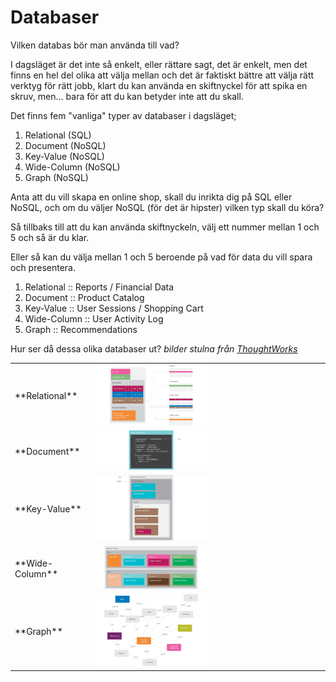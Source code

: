 # Databaser
Vilken databas bör man använda till vad?

I dagsläget är det inte så enkelt, eller rättare sagt, det är enkelt, men det finns en hel del olika att välja mellan och det är faktiskt bättre att välja rätt verktyg för rätt jobb, klart du kan använda en skiftnyckel för att spika en skruv, men... bara för att du kan betyder inte att du skall.

Det finns fem "vanliga" typer av databaser i dagsläget;

1. Relational (SQL)
2. Document (NoSQL)
3. Key-Value (NoSQL)
4. Wide-Column (NoSQL)
5. Graph (NoSQL)

Anta att du vill skapa en online shop, skall du inrikta dig på SQL eller NoSQL, och om du väljer NoSQL (för det är hipster) vilken typ skall du köra?

Så tillbaks till att du kan använda skiftnyckeln, välj ett nummer mellan 1 och 5 och så är du klar.

Eller så kan du välja mellan 1 och 5 beroende på vad för data du vill spara och presentera.

1. Relational :: Reports / Financial Data
2. Document :: Product Catalog
3. Key-Value :: User Sessions / Shopping Cart
4. Wide-Column :: User Activity Log
5. Graph :: Recommendations

Hur ser då dessa olika databaser ut? *bilder stulna från [ThoughtWorks](https://www.thoughtworks.com/insights/blog/nosql-databases-overview)*

<table style="border: none;">
  <tr><td>**Relational**</td><td><img style="width: 50%" src="/assets/images/sqlrelational.png"></td></tr>
  <tr><td>**Document**</td><td><img style="width: 50%" src="/assets/images/nosqldocumentdb.png"></td></tr>
  <tr><td>**Key-Value**</td><td><img style="width: 50%" src="/assets/images/nosqlkeyvaluedatabase.png"></td></tr>
  <tr><td>**Wide-Column**</td><td><img style="width: 50%" src="/assets/images/nosqlcolumnfamily.png"></td></tr>
  <tr><td>**Graph**</td><td><img style="width: 50%" src="/assets/images/nosqlgraph1.png"></td></tr>
</table>
